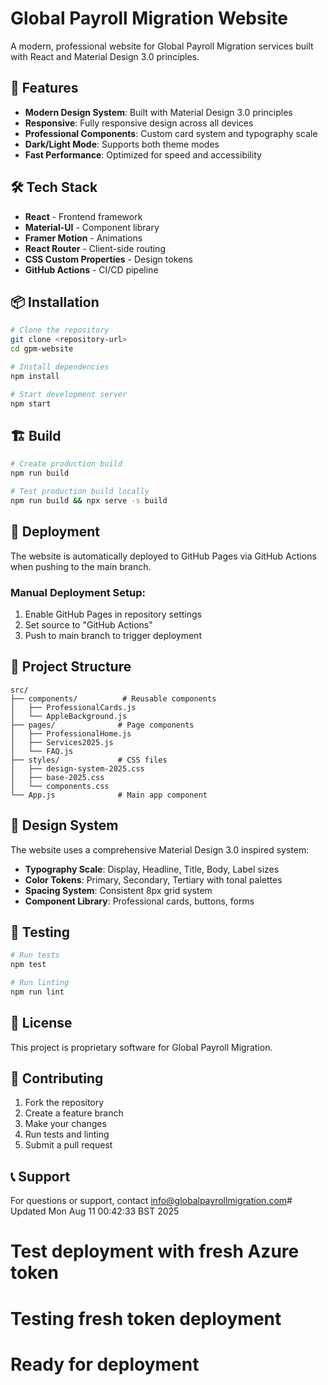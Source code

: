 # Global Payroll Migration Website

A modern, professional website for Global Payroll Migration services built with
React and Material Design 3.0 principles.

## 🚀 Features

- **Modern Design System**: Built with Material Design 3.0 principles
- **Responsive**: Fully responsive design across all devices
- **Professional Components**: Custom card system and typography scale
- **Dark/Light Mode**: Supports both theme modes
- **Fast Performance**: Optimized for speed and accessibility

## 🛠️ Tech Stack

- **React** - Frontend framework
- **Material-UI** - Component library
- **Framer Motion** - Animations
- **React Router** - Client-side routing
- **CSS Custom Properties** - Design tokens
- **GitHub Actions** - CI/CD pipeline

## 📦 Installation

```bash
# Clone the repository
git clone <repository-url>
cd gpm-website

# Install dependencies
npm install

# Start development server
npm start
```

## 🏗️ Build

```bash
# Create production build
npm run build

# Test production build locally
npm run build && npx serve -s build
```

## 🚀 Deployment

The website is automatically deployed to GitHub Pages via GitHub Actions when
pushing to the main branch.

### Manual Deployment Setup:

1. Enable GitHub Pages in repository settings
2. Set source to "GitHub Actions"
3. Push to main branch to trigger deployment

## 📁 Project Structure

```
src/
├── components/          # Reusable components
│   ├── ProfessionalCards.js
│   └── AppleBackground.js
├── pages/              # Page components
│   ├── ProfessionalHome.js
│   ├── Services2025.js
│   └── FAQ.js
├── styles/             # CSS files
│   ├── design-system-2025.css
│   ├── base-2025.css
│   └── components.css
└── App.js              # Main app component
```

## 🎨 Design System

The website uses a comprehensive Material Design 3.0 inspired system:

- **Typography Scale**: Display, Headline, Title, Body, Label sizes
- **Color Tokens**: Primary, Secondary, Tertiary with tonal palettes
- **Spacing System**: Consistent 8px grid system
- **Component Library**: Professional cards, buttons, forms

## 🧪 Testing

```bash
# Run tests
npm test

# Run linting
npm run lint
```

## 📄 License

This project is proprietary software for Global Payroll Migration.

## 👥 Contributing

1. Fork the repository
2. Create a feature branch
3. Make your changes
4. Run tests and linting
5. Submit a pull request

## 📞 Support

For questions or support, contact info@globalpayrollmigration.com# Updated Mon
Aug 11 00:42:33 BST 2025

# Test deployment with fresh Azure token

# Testing fresh token deployment

# Ready for deployment

